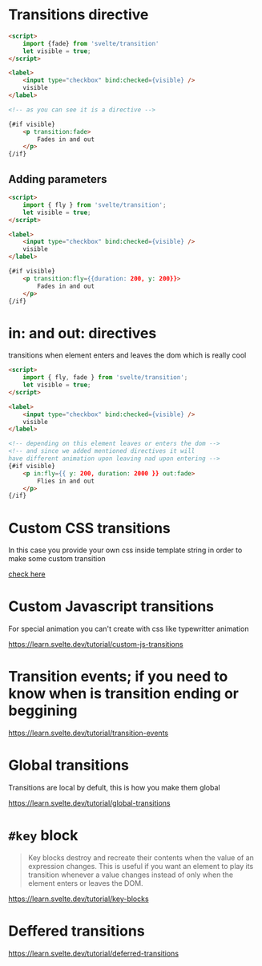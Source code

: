 # Transitions directive

```html
<script>
	import {fade} from 'svelte/transition'
	let visible = true;
</script>

<label>
	<input type="checkbox" bind:checked={visible} />
	visible
</label>

<!-- as you can see it is a directive -->

{#if visible}
	<p transition:fade>
		Fades in and out
	</p>
{/if}
```

## Adding parameters

```html
<script>
	import { fly } from 'svelte/transition';
	let visible = true;
</script>

<label>
	<input type="checkbox" bind:checked={visible} />
	visible
</label>

{#if visible}
	<p transition:fly={{duration: 200, y: 200}}>
		Fades in and out
	</p>
{/if}
```

# in: and out: directives

transitions when element enters and leaves the dom which is really cool

```html
<script>
	import { fly, fade } from 'svelte/transition';
	let visible = true;
</script>

<label>
	<input type="checkbox" bind:checked={visible} />
	visible
</label>

<!-- depending on this element leaves or enters the dom -->
<!-- and since we added mentioned directives it will
have different animation upon leaving nad upon entering -->
{#if visible}
	<p in:fly={{ y: 200, duration: 2000 }} out:fade>
		Flies in and out
	</p>
{/if}
```

# Custom CSS transitions

In this case you provide your own css inside template string in order to make some custom transition

[check here](https://learn.svelte.dev/tutorial/custom-css-transitions)


# Custom Javascript transitions

For special animation you can't create with css like typewritter animation

<https://learn.svelte.dev/tutorial/custom-js-transitions>

# Transition events; if you need to know when is transition ending or beggining

<https://learn.svelte.dev/tutorial/transition-events>

# Global transitions

Transitions are local by defult, this is how you make them global

<https://learn.svelte.dev/tutorial/global-transitions>

# `#key` block

> Key blocks destroy and recreate their contents when the value of an expression changes. This is useful if you want an element to play its transition whenever a value changes instead of only when the element enters or leaves the DOM.

<https://learn.svelte.dev/tutorial/key-blocks>

# Deffered transitions

<https://learn.svelte.dev/tutorial/deferred-transitions>
